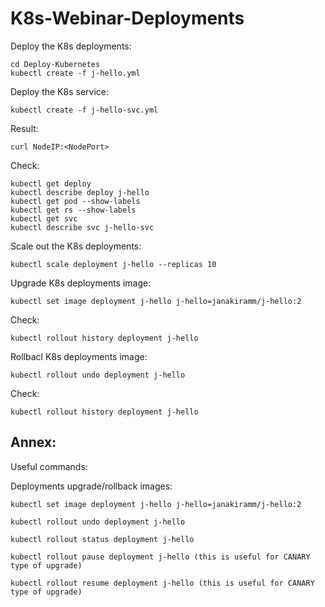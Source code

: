 # K8s-Webinar-Deployments

Deploy the K8s deployments:
```
cd Deploy-Kubernetes
kubectl create -f j-hello.yml 
```

Deploy the K8s service:
```
kubectl create -f j-hello-svc.yml 
```

Result:
```
curl NodeIP:<NodePort>
```

Check:
```
kubectl get deploy
kubectl describe deploy j-hello
kubectl get pod --show-labels
kubectl get rs --show-labels
kubectl get svc
kubectl describe svc j-hello-svc
```

Scale out the K8s deployments:
```
kubectl scale deployment j-hello --replicas 10
```


Upgrade K8s deployments image:
```
kubectl set image deployment j-hello j-hello=janakiramm/j-hello:2
```

Check:
```
kubectl rollout history deployment j-hello
```

Rollbacl K8s deployments image:
```
kubectl rollout undo deployment j-hello
```

Check:
```
kubectl rollout history deployment j-hello
```



## Annex:

Useful commands:

Deployments upgrade/rollback images:

```
kubectl set image deployment j-hello j-hello=janakiramm/j-hello:2

kubectl rollout undo deployment j-hello

kubectl rollout status deployment j-hello

kubectl rollout pause deployment j-hello (this is useful for CANARY type of upgrade)

kubectl rollout resume deployment j-hello (this is useful for CANARY type of upgrade)
```
